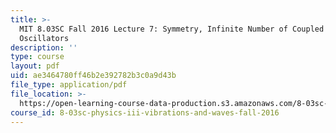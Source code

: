 ```yaml
---
title: >-
  MIT 8.03SC Fall 2016 Lecture 7: Symmetry, Infinite Number of Coupled
  Oscillators
description: ''
type: course
layout: pdf
uid: ae3464780ff46b2e392782b3c0a9d43b
file_type: application/pdf
file_location: >-
  https://open-learning-course-data-production.s3.amazonaws.com/8-03sc-physics-iii-vibrations-and-waves-fall-2016/ae3464780ff46b2e392782b3c0a9d43b_MIT8_03SCF16_hw_Lec7.pdf
course_id: 8-03sc-physics-iii-vibrations-and-waves-fall-2016
---
```

